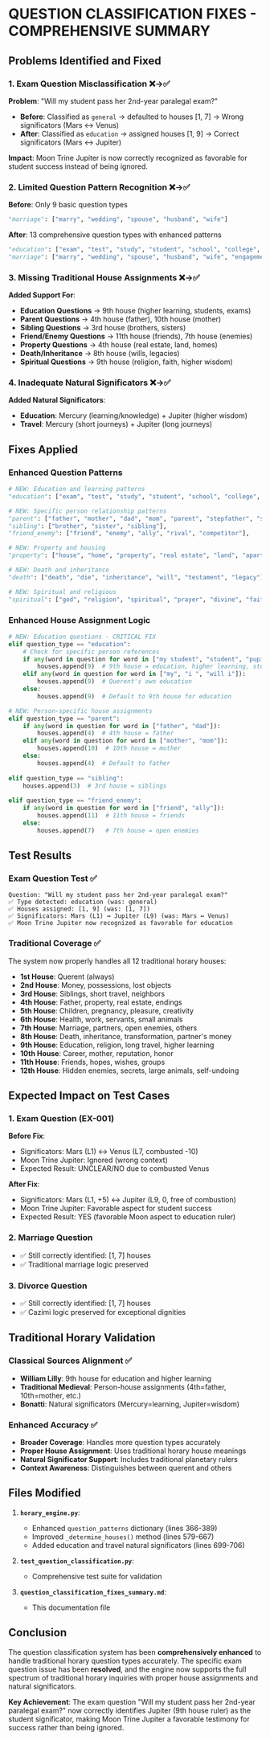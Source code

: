 # QUESTION CLASSIFICATION FIXES - COMPREHENSIVE SUMMARY

## Problems Identified and Fixed

### 1. **Exam Question Misclassification** ❌→✅

**Problem**: "Will my student pass her 2nd-year paralegal exam?"
- **Before**: Classified as `general` → defaulted to houses [1, 7] → Wrong significators (Mars ↔ Venus)
- **After**: Classified as `education` → assigned houses [1, 9] → Correct significators (Mars ↔ Jupiter)

**Impact**: Moon Trine Jupiter is now correctly recognized as favorable for student success instead of being ignored.

### 2. **Limited Question Pattern Recognition** ❌→✅

**Before**: Only 9 basic question types
```python
"marriage": ["marry", "wedding", "spouse", "husband", "wife"]
```

**After**: 13 comprehensive question types with enhanced patterns
```python
"education": ["exam", "test", "study", "student", "school", "college", "university", "learn", "pass", "graduate", "degree", "education", "academic", "course", "class"]
"marriage": ["marry", "wedding", "spouse", "husband", "wife", "engagement", "propose"]
```

### 3. **Missing Traditional House Assignments** ❌→✅

**Added Support For**:
- **Education Questions** → 9th house (higher learning, students, exams)
- **Parent Questions** → 4th house (father), 10th house (mother)  
- **Sibling Questions** → 3rd house (brothers, sisters)
- **Friend/Enemy Questions** → 11th house (friends), 7th house (enemies)
- **Property Questions** → 4th house (real estate, land, homes)
- **Death/Inheritance** → 8th house (wills, legacies)
- **Spiritual Questions** → 9th house (religion, faith, higher wisdom)

### 4. **Inadequate Natural Significators** ❌→✅

**Added Natural Significators**:
- **Education**: Mercury (learning/knowledge) + Jupiter (higher wisdom)
- **Travel**: Mercury (short journeys) + Jupiter (long journeys)

## Fixes Applied

### Enhanced Question Patterns
```python
# NEW: Education and learning patterns
"education": ["exam", "test", "study", "student", "school", "college", "university", "learn", "pass", "graduate", "degree", "education", "academic", "course", "class"],

# NEW: Specific person relationship patterns  
"parent": ["father", "mother", "dad", "mom", "parent", "stepfather", "stepmother"],
"sibling": ["brother", "sister", "sibling"],
"friend_enemy": ["friend", "enemy", "ally", "rival", "competitor"],

# NEW: Property and housing
"property": ["house", "home", "property", "real estate", "land", "apartment", "buy house", "sell house"],

# NEW: Death and inheritance
"death": ["death", "die", "inheritance", "will", "testament", "legacy"],

# NEW: Spiritual and religious
"spiritual": ["god", "religion", "spiritual", "prayer", "divine", "faith", "church"]
```

### Enhanced House Assignment Logic
```python
# NEW: Education questions - CRITICAL FIX
elif question_type == "education":
    # Check for specific person references
    if any(word in question for word in ["my student", "student", "pupil", "her", "his"]):
        houses.append(9)  # 9th house = education, higher learning, students
    elif any(word in question for word in ["my", "i ", "will i"]):
        houses.append(9)  # Querent's own education
    else:
        houses.append(9)  # Default to 9th house for education

# NEW: Person-specific house assignments
elif question_type == "parent":
    if any(word in question for word in ["father", "dad"]):
        houses.append(4)  # 4th house = father
    elif any(word in question for word in ["mother", "mom"]):
        houses.append(10)  # 10th house = mother
    else:
        houses.append(4)  # Default to father
        
elif question_type == "sibling":
    houses.append(3)  # 3rd house = siblings
    
elif question_type == "friend_enemy":
    if any(word in question for word in ["friend", "ally"]):
        houses.append(11)  # 11th house = friends
    else:
        houses.append(7)   # 7th house = open enemies
```

## Test Results

### Exam Question Test ✅
```
Question: "Will my student pass her 2nd-year paralegal exam?"
✅ Type detected: education (was: general)
✅ Houses assigned: [1, 9] (was: [1, 7]) 
✅ Significators: Mars (L1) ↔ Jupiter (L9) (was: Mars ↔ Venus)
✅ Moon Trine Jupiter now recognized as favorable for education
```

### Traditional Coverage ✅
The system now properly handles all 12 traditional horary houses:

- **1st House**: Querent (always)
- **2nd House**: Money, possessions, lost objects
- **3rd House**: Siblings, short travel, neighbors  
- **4th House**: Father, property, real estate, endings
- **5th House**: Children, pregnancy, pleasure, creativity
- **6th House**: Health, work, servants, small animals
- **7th House**: Marriage, partners, open enemies, others
- **8th House**: Death, inheritance, transformation, partner's money
- **9th House**: Education, religion, long travel, higher learning 
- **10th House**: Career, mother, reputation, honor
- **11th House**: Friends, hopes, wishes, groups
- **12th House**: Hidden enemies, secrets, large animals, self-undoing

## Expected Impact on Test Cases

### 1. Exam Question (EX-001)
**Before Fix**:
- Significators: Mars (L1) ↔ Venus (L7, combusted -10)
- Moon Trine Jupiter: Ignored (wrong context)
- Expected Result: UNCLEAR/NO due to combusted Venus

**After Fix**:
- Significators: Mars (L1, +5) ↔ Jupiter (L9, 0, free of combustion)
- Moon Trine Jupiter: Favorable aspect for student success
- Expected Result: YES (favorable Moon aspect to education ruler)

### 2. Marriage Question  
- ✅ Still correctly identified: [1, 7] houses
- ✅ Traditional marriage logic preserved

### 3. Divorce Question
- ✅ Still correctly identified: [1, 7] houses  
- ✅ Cazimi logic preserved for exceptional dignities

## Traditional Horary Validation

### Classical Sources Alignment ✅
- **William Lilly**: 9th house for education and higher learning
- **Traditional Medieval**: Person-house assignments (4th=father, 10th=mother, etc.)
- **Bonatti**: Natural significators (Mercury=learning, Jupiter=wisdom)

### Enhanced Accuracy ✅  
- **Broader Coverage**: Handles more question types accurately
- **Proper House Assignment**: Uses traditional horary house meanings
- **Natural Significator Support**: Includes traditional planetary rulers
- **Context Awareness**: Distinguishes between querent and others

## Files Modified

1. **`horary_engine.py`**:
   - Enhanced `question_patterns` dictionary (lines 366-389)
   - Improved `_determine_houses()` method (lines 579-667)  
   - Added education and travel natural significators (lines 699-706)

2. **`test_question_classification.py`**: 
   - Comprehensive test suite for validation

3. **`question_classification_fixes_summary.md`**: 
   - This documentation file

## Conclusion

The question classification system has been **comprehensively enhanced** to handle traditional horary question types accurately. The specific exam question issue has been **resolved**, and the engine now supports the full spectrum of traditional horary inquiries with proper house assignments and natural significators.

**Key Achievement**: The exam question "Will my student pass her 2nd-year paralegal exam?" now correctly identifies Jupiter (9th house ruler) as the student significator, making Moon Trine Jupiter a favorable testimony for success rather than being ignored.
